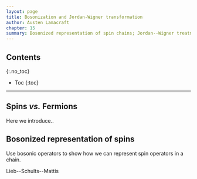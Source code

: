 ```yaml
---
layout: page
title: Bosonization and Jordan-Wigner transformation
author: Austen Lamacraft
chapter: 15
summary: Bosonized representation of spin chains; Jordan--Wigner treatment of the XY model.
---
```


## Contents
{:.no_toc}

* Toc
{:toc}

---

## Spins _vs._ Fermions

Here we introduce..

## Bosonized representation of spins

Use bosonic operators to show how we can represent spin operators in a chain.


Lieb--Schults--Mattis
